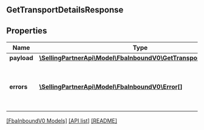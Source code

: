 ## GetTransportDetailsResponse

## Properties

Name | Type | Description | Notes
------------ | ------------- | ------------- | -------------
**payload** | [**\SellingPartnerApi\Model\FbaInboundV0\GetTransportDetailsResult**](GetTransportDetailsResult.md) |  | [optional]
**errors** | [**\SellingPartnerApi\Model\FbaInboundV0\Error[]**](Error.md) | A list of error responses returned when a request is unsuccessful. | [optional]

[[FbaInboundV0 Models]](../) [[API list]](../../Api) [[README]](../../../README.md)
